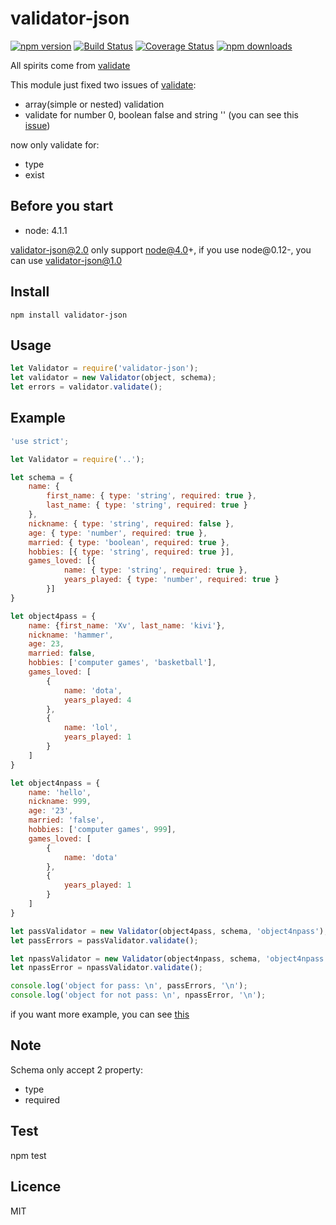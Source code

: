 # validator-json

[![npm version](https://img.shields.io/npm/v/validator-json.svg)](https://npmjs.org/package/validator-json)
[![Build Status](https://travis-ci.org/CocaCola183/validator-json.svg?branch=master)](https://travis-ci.org/CocaCola183/validator-json)
[![Coverage Status](https://coveralls.io/repos/CocaCola183/validator-json/badge.svg?branch=master&service=github)](https://coveralls.io/github/CocaCola183/validator-json?branch=master)
[![npm downloads](https://img.shields.io/npm/dm/validator-json.svg)](https://npmjs.org/package/validator-json)  

All spirits come from [validate](https://www.npmjs.com/package/validate)  

This module just fixed two issues of [validate](https://www.npmjs.com/package/validate):  
* array(simple or nested) validation  
* validate for number 0, boolean false and string '' (you can see this [issue](https://github.com/eivindfjeldstad/validate/issues/23))

now only validate for:  
* type  
* exist  

## Before you start  
* node: 4.1.1  

validator-json@2.0 only support node@4.0+, if you use node@0.12-, you can use  validator-json@1.0

## Install  
`npm install validator-json`

## Usage  
```js
let Validator = require('validator-json');
let validator = new Validator(object, schema);
let errors = validator.validate();
```

## Example  
```js
'use strict';

let Validator = require('..');

let schema = {
	name: {
		first_name: { type: 'string', required: true },
		last_name: { type: 'string', required: true }
	},
	nickname: { type: 'string', required: false },
	age: { type: 'number', required: true },
	married: { type: 'boolean', required: true },
	hobbies: [{ type: 'string', required: true }],
	games_loved: [{
			name: { type: 'string', required: true },
			years_played: { type: 'number', required: true }
		}]
}

let object4pass = {
	name: {first_name: 'Xv', last_name: 'kivi'},
	nickname: 'hammer',
	age: 23,
	married: false,
	hobbies: ['computer games', 'basketball'],
	games_loved: [
		{
			name: 'dota',
			years_played: 4
		},
		{
			name: 'lol',
			years_played: 1
		}
	]
}

let object4npass = {
	name: 'hello',
	nickname: 999,
	age: '23',
	married: 'false',
	hobbies: ['computer games', 999],
	games_loved: [
		{
			name: 'dota'
		},
		{
			years_played: 1
		}
	]
}

let passValidator = new Validator(object4pass, schema, 'object4npass');
let passErrors = passValidator.validate();

let npassValidator = new Validator(object4npass, schema, 'object4npass');
let npassError = npassValidator.validate();

console.log('object for pass: \n', passErrors, '\n');
console.log('object for not pass: \n', npassError, '\n');
```

if you want more example, you can see [this](https://github.com/CocaCola183/validator/blob/master/test/test.js)  


## Note    
Schema only accept 2 property:  
* type  
* required  

## Test  
npm test


## Licence
MIT
